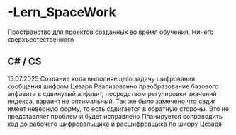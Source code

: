 # -Lern_SpaceWork
Пространство для проектов созданных во время обучения. Ничего сверхъестественного

## C# / CS 
15.07.2025
Создание кода выполняещего задачу шифрования сообщения шифром Цезаря
Реализованно преобразование базового алфавита в сдвинутый алфавит, посредством регулировки значений индекса, вараинт не оптимальный.
Так же было замечено что свдиг имеет неверную форму, то есть сдвигается в обратную стороны. Это не представляет проблем и будет исправлено
Планируется сопроводить код до рабочего шифровальщика и расшифровщика по шифру Цезаря
